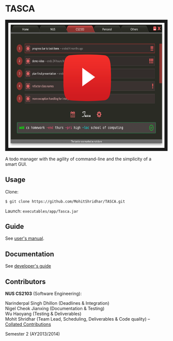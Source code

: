 TASCA
=====

<p align="middle">
    <a href="http://www.youtube.com/watch?feature=player_embedded&v=Et2IpO6p-xw
    " target="_blank"><img src="images/thumbnail.png" 
    alt="IMAGE ALT TEXT HERE" width="718" height="403" border="10"/></a>
</p>


A todo manager with the agility of command-line and the simplicity of a smart GUI.

## Usage

Clone:
```bash
$ git clone https://github.com/MohitShridhar/TASCA.git
```

Launch: `executables/app/Tasca.jar`

## Guide

See [user's manual](guides/user_guide.pdf).

## Documentation

See [developer's guide](guides/developers_guide.pdf)

## Contributors

**NUS CS2103** (Software Engineering):

Narinderpal Singh Dhillon (Deadlines & Integration)  
Nigel Cheok Jianxing (Documentation & Testing)  
Wu Haoyang (Testing & Deliverables)  
Mohit Shridhar (Team Lead, Scheduling, Deliverables & Code quality) – [Collated Contributions](collated/a0105912n.col)

Semester 2 (AY2013/2014) 
